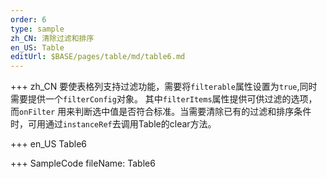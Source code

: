 ```yaml
--- 
order: 6
type: sample
zh_CN: 清除过滤和排序
en_US: Table
editUrl: $BASE/pages/table/md/table6.md
---
```


+++ zh_CN
要使表格列支持过滤功能，需要将<Code>filterable</Code>属性设置为<Code>true</Code>,同时需要提供一个<Code>filterConfig</Code>对象。
其中<Code>filterItems</Code>属性提供可供过滤的选项，而<Code>onFilter</Code>
用来判断选中值是否符合标准。当需要清除已有的过滤和排序条件时，可用通过<Code>instanceRef</Code>去调用Table的clear方法。


+++ en_US
Table6

+++ SampleCode
fileName: Table6
